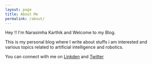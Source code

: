 ```yaml
---
layout: page
title: About Me
permalink: /about/
---
```


Hey !! 
I'm Narasimha Karthik and Welcome to my Blog.

This is my personal blog where I write about stuffs i am interested and various topics related to artificial intelligence and robotics.

You can connect with me on [Linkden](https://www.linkedin.com/in/narasimha-karthik-jwalapuram-82b0a2172/) and [Twitter](https://twitter.com/Narasimhakarth4)

